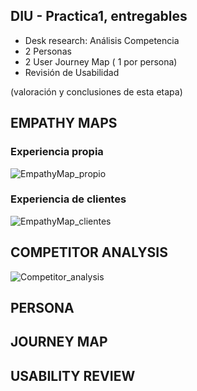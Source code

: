 ## DIU - Practica1, entregables




- Desk research: Análisis Competencia 
- 2 Personas 
- 2 User Journey Map  ( 1 por persona)
- Revisión de Usabilidad 


(valoración y conclusiones de esta etapa)

## EMPATHY MAPS

### Experiencia propia

![EmpathyMap_propio](EmpathyMap_propio.png)

### Experiencia de clientes

![EmpathyMap_clientes](EmpathyCustomerMap.png)

## COMPETITOR ANALYSIS

![Competitor_analysis](CompetitorAnalysis.png)

## PERSONA

## JOURNEY MAP

## USABILITY REVIEW